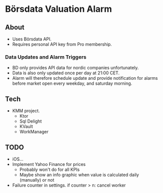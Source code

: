# Börsdata Valuation Alarm

## About
  * Uses Börsdata API.
  * Requires personal API key from Pro membership.

### Data Updates and Alarm Triggers
  * BD only provides API data for nordic companies unfortunately.
  * Data is also only updated once per day at 21:00 CET.
  * Alarm will therefore schedule update and provide notification for alarms before market open every weekday, and saturday morning.

## Tech
  * KMM project.
    * Ktor
    * Sql Delight
    * KVault
    * WorkManager
    
## TODO 
  * iOS...
  * Implement Yahoo Finance for prices
      * Probably won't do for all KPIs
      * Maybe show an info graphic when value is calculated daily (manually) or not
  * Failure counter in settings. if counter > n: cancel worker

